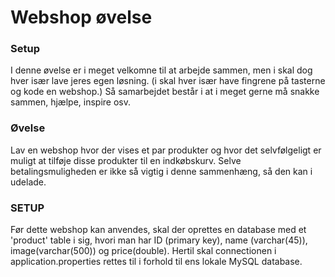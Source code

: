 # Webshop øvelse
### Setup
I denne øvelse er i meget velkomne til at arbejde sammen, men i skal dog hver især lave jeres egen løsning. (i skal hver især have fingrene på tasterne og kode en webshop.) Så samarbejdet består i at i meget gerne må snakke sammen, hjælpe, inspire osv.

### Øvelse
Lav en webshop hvor der vises et par produkter og hvor det selvfølgeligt er muligt at tilføje disse produkter til en indkøbskurv. Selve betalingsmuligheden er ikke så vigtig i denne sammenhæng, så den kan i udelade.

### SETUP
Før dette webshop kan anvendes, skal der oprettes en database med et 'product' table i sig, hvori man har ID (primary key), name (varchar(45)), image(varchar(500)) og price(double). Hertil skal connectionen i application.properties rettes til i forhold til ens lokale MySQL database.
